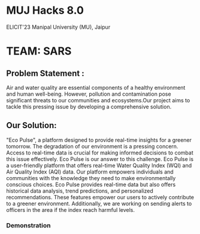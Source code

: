 # MUJ Hacks 8.0
ELICIT'23
Manipal University (MU), Jaipur

# TEAM: SARS
## Problem Statement :
Air and water quality are essential components of a healthy environment and human well-being. However, pollution and contamination pose significant threats to our communities and ecosystems.Our project aims to tackle this pressing issue by developing a comprehensive solution.

## Our Solution: 
"Eco Pulse", a platform designed to provide real-time insights for a greener tomorrow.
The degradation of our environment is a pressing concern. Access to real-time data is crucial for making informed decisions to combat this issue effectively. Eco Pulse is our answer to this challenge. Eco Pulse is a user-friendly platform that offers real-time Water Quality Index (WQI) and Air Quality Index (AQI) data. Our platform empowers individuals and communities with the knowledge they need to make environmentally conscious choices. Eco Pulse provides real-time data but also offers historical data analysis, trend predictions, and personalized recommendations. These features empower our users to actively contribute to a greener environment. Additionally, we are working on sending alerts to officers in the area if the index reach harmful levels. 

### Demonstration
